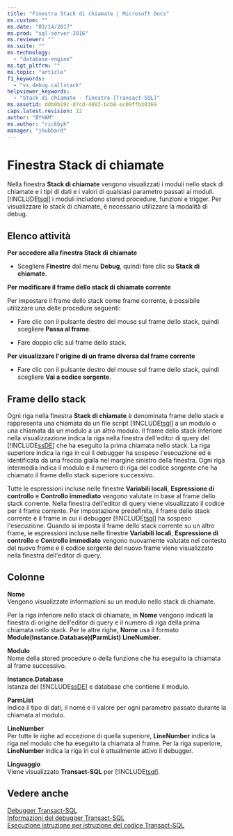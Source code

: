 ```yaml
---
title: "Finestra Stack di chiamate | Microsoft Docs"
ms.custom: ""
ms.date: "03/14/2017"
ms.prod: "sql-server-2016"
ms.reviewer: ""
ms.suite: ""
ms.technology: 
  - "database-engine"
ms.tgt_pltfrm: ""
ms.topic: "article"
f1_keywords: 
  - "vs.debug.callstack"
helpviewer_keywords: 
  - "Stack di chiamate - finestra [Transact-SQL]"
ms.assetid: ddb0b19c-87cd-4883-bcb8-ec09ffb30369
caps.latest.revision: 12
author: "BYHAM"
ms.author: "rickbyh"
manager: "jhubbard"
---
```

# Finestra Stack di chiamate
  Nella finestra **Stack di chiamate** vengono visualizzati i moduli nello stack di chiamate e i tipi di dati e i valori di qualsiasi parametro passati ai moduli. [!INCLUDE[tsql](../../includes/tsql-md.md)] i moduli includono stored procedure, funzioni e trigger. Per visualizzare lo stack di chiamate, è necessario utilizzare la modalità di debug.  
  
## Elenco attività  
 **Per accedere alla finestra Stack di chiamate**  
  
-   Scegliere **Finestre** dal menu **Debug**, quindi fare clic su **Stack di chiamate**.  
  
 **Per modificare il frame dello stack di chiamate corrente**  
  
 Per impostare il frame dello stack come frame corrente, è possibile utilizzare una delle procedure seguenti:  
  
-   Fare clic con il pulsante destro del mouse sul frame dello stack, quindi scegliere **Passa al frame**.  
  
-   Fare doppio clic sul frame dello stack.  
  
 **Per visualizzare l'origine di un frame diversa dal frame corrente**  
  
-   Fare clic con il pulsante destro del mouse sul frame dello stack, quindi scegliere **Vai a codice sorgente**.  
  
## Frame dello stack  
 Ogni riga nella finestra **Stack di chiamate** è denominata frame dello stack e rappresenta una chiamata da un file script [!INCLUDE[tsql](../../includes/tsql-md.md)] a un modulo o una chiamata da un modulo a un altro modulo. Il frame dello stack inferiore nella visualizzazione indica la riga nella finestra dell'editor di query del [!INCLUDE[ssDE](../../includes/ssde-md.md)] che ha eseguito la prima chiamata nello stack. La riga superiore indica la riga in cui il debugger ha sospeso l'esecuzione ed è identificata da una freccia gialla nel margine sinistro della finestra. Ogni riga intermedia indica il modulo e il numero di riga del codice sorgente che ha chiamato il frame dello stack superiore successivo.  
  
 Tutte le espressioni incluse nelle finestre **Variabili locali**, **Espressione di controllo** e **Controllo immediato** vengono valutate in base al frame dello stack corrente. Nella finestra dell'editor di query viene visualizzato il codice per il frame corrente. Per impostazione predefinita, il frame dello stack corrente è il frame in cui il debugger [!INCLUDE[tsql](../../includes/tsql-md.md)] ha sospeso l'esecuzione. Quando si imposta il frame dello stack corrente su un altro frame, le espressioni incluse nelle finestre **Variabili locali**, **Espressione di controllo** e **Controllo immediato** vengono nuovamente valutate nel contesto del nuovo frame e il codice sorgente del nuovo frame viene visualizzato nella finestra dell'editor di query.  
  
## Colonne  
 **Nome**  
 Vengono visualizzate informazioni su un modulo nello stack di chiamate.  
  
 Per la riga inferiore nello stack di chiamate, in **Nome** vengono indicati la finestra di origine dell'editor di query e il numero di riga della prima chiamata nello stack. Per le altre righe, **Nome** usa il formato **Module(Instance.Database)(ParmList) LineNumber**.  
  
 **Modulo**  
 Nome della stored procedure o della funzione che ha eseguito la chiamata al frame successivo.  
  
 **Instance.Database**  
 Istanza del [!INCLUDE[ssDE](../../includes/ssde-md.md)] e database che contiene il modulo.  
  
 **ParmList**  
 Indica il tipo di dati, il nome e il valore per ogni parametro passato durante la chiamata al modulo.  
  
 **LineNumber**  
 Per tutte le righe ad eccezione di quella superiore, **LineNumber** indica la riga nel modulo che ha eseguito la chiamata al frame. Per la riga superiore, **LineNumber** indica la riga in cui è attualmente attivo il debugger.  
  
 **Linguaggio**  
 Viene visualizzato **Transact-SQL** per [!INCLUDE[tsql](../../includes/tsql-md.md)].  
  
## Vedere anche  
 [Debugger Transact-SQL](../../relational-databases/scripting/transact-sql-debugger.md)   
 [Informazioni del debugger Transact-SQL](../../relational-databases/scripting/transact-sql-debugger-information.md)   
 [Esecuzione istruzione per istruzione del codice Transact-SQL](../../relational-databases/scripting/step-through-transact-sql-code.md)  
  
  
